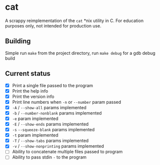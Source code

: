 # cat
A scrappy reimplementation of the `cat` *nix utility in C. For education purposes only, not intended for production use.

## Building
Simple run `make` from the project directory, run `make debug` for a gdb debug build

## Current status
- [x] Print a single file passed to the program
- [x] Print the help info
- [x] Print the version info
- [x] Print line numbers when `-n` or `--number` param passed
- [x] `-A` / `--show-all` params implemented
- [x] `-b` / `--number-nonblank` params implemented
- [x] `-e` param implemented
- [x] `-E` / `--show-ends` params implemented
- [x] `-s` `--squeeze-blank` params implemented
- [x] `-t` param implemented
- [x] `-T` / `--show-tabs` params implemented
- [x] `-v` / `--show-nonprinting` params implemented
- [ ] Ability to concatenate multiple files passed to program
- [ ] Ability to pass stdin `-` to the program
